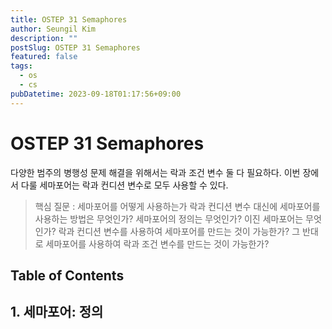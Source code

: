 ```yaml
---
title: OSTEP 31 Semaphores
author: Seungil Kim
description: ""
postSlug: OSTEP 31 Semaphores
featured: false
tags:
  - os
  - cs
pubDatetime: 2023-09-18T01:17:56+09:00
---
```

# OSTEP 31 Semaphores

다양한 범주의 병행성 문제 해결을 위해서는 락과 조건 변수 둘 다 필요하다. 이번 장에서 다룰 세마포어는 락과 컨디션 변수로 모두 사용할 수 있다.

> 핵심 질문 : 세마포어를 어떻게 사용하는가
락과 컨디션 변수 대신에 세마포어를 사용하는 방법은 무엇인가? 세마포어의 정의는 무엇인가? 이진 세마포어는 무엇인가? 락과 컨디션 변수를 사용하여 세마포어를 만드는 것이 가능한가? 그 반대로 세마포어를 사용하여 락과 조건 변수를 만드는 것이 가능한가?

## Table of Contents

## 1. 세마포어: 정의

